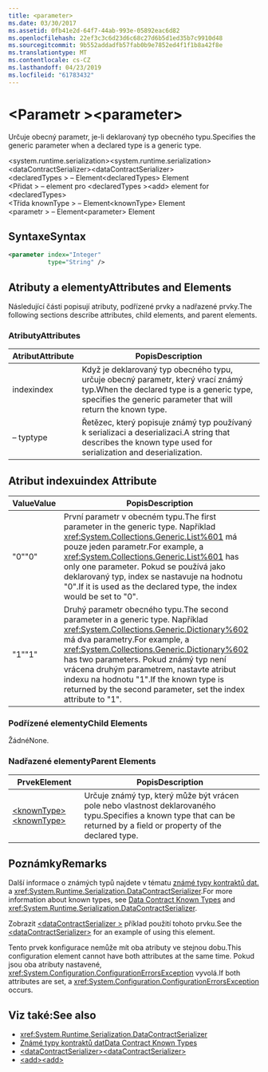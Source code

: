 ```yaml
---
title: <parameter>
ms.date: 03/30/2017
ms.assetid: 0fb41e2d-64f7-44ab-993e-05892eac6d82
ms.openlocfilehash: 22ef3c3c6d23d6c68c27d6b5d1ed35b7c9910d48
ms.sourcegitcommit: 9b552addadfb57fab0b9e7852ed4f1f1b8a42f8e
ms.translationtype: MT
ms.contentlocale: cs-CZ
ms.lasthandoff: 04/23/2019
ms.locfileid: "61783432"
---
```

# <a name="parameter"></a><span data-ttu-id="fd587-101">\<Parametr ></span><span class="sxs-lookup"><span data-stu-id="fd587-101">\<parameter></span></span>
<span data-ttu-id="fd587-102">Určuje obecný parametr, je-li deklarovaný typ obecného typu.</span><span class="sxs-lookup"><span data-stu-id="fd587-102">Specifies the generic parameter when a declared type is a generic type.</span></span>  
  
 <span data-ttu-id="fd587-103">\<system.runtime.serialization></span><span class="sxs-lookup"><span data-stu-id="fd587-103">\<system.runtime.serialization></span></span>  
<span data-ttu-id="fd587-104">\<dataContractSerializer></span><span class="sxs-lookup"><span data-stu-id="fd587-104">\<dataContractSerializer></span></span>  
<span data-ttu-id="fd587-105">\<declaredTypes > – Element</span><span class="sxs-lookup"><span data-stu-id="fd587-105">\<declaredTypes> Element</span></span>  
<span data-ttu-id="fd587-106">\<Přidat > – element pro \<declaredTypes ></span><span class="sxs-lookup"><span data-stu-id="fd587-106">\<add> element for \<declaredTypes></span></span>  
<span data-ttu-id="fd587-107">\<Třída knownType > – Element</span><span class="sxs-lookup"><span data-stu-id="fd587-107">\<knownType> Element</span></span>  
<span data-ttu-id="fd587-108">\<parametr > – Element</span><span class="sxs-lookup"><span data-stu-id="fd587-108">\<parameter> Element</span></span>  
  
## <a name="syntax"></a><span data-ttu-id="fd587-109">Syntaxe</span><span class="sxs-lookup"><span data-stu-id="fd587-109">Syntax</span></span>  
  
```xml  
<parameter index="Integer"
           type="String" />
```  
  
## <a name="attributes-and-elements"></a><span data-ttu-id="fd587-110">Atributy a elementy</span><span class="sxs-lookup"><span data-stu-id="fd587-110">Attributes and Elements</span></span>  
 <span data-ttu-id="fd587-111">Následující části popisují atributy, podřízené prvky a nadřazené prvky.</span><span class="sxs-lookup"><span data-stu-id="fd587-111">The following sections describe attributes, child elements, and parent elements.</span></span>  
  
### <a name="attributes"></a><span data-ttu-id="fd587-112">Atributy</span><span class="sxs-lookup"><span data-stu-id="fd587-112">Attributes</span></span>  
  
|<span data-ttu-id="fd587-113">Atribut</span><span class="sxs-lookup"><span data-stu-id="fd587-113">Attribute</span></span>|<span data-ttu-id="fd587-114">Popis</span><span class="sxs-lookup"><span data-stu-id="fd587-114">Description</span></span>|  
|---------------|-----------------|  
|<span data-ttu-id="fd587-115">index</span><span class="sxs-lookup"><span data-stu-id="fd587-115">index</span></span>|<span data-ttu-id="fd587-116">Když je deklarovaný typ obecného typu, určuje obecný parametr, který vrací známý typ.</span><span class="sxs-lookup"><span data-stu-id="fd587-116">When the declared type is a generic type, specifies the generic parameter that will return the known type.</span></span>|  
|<span data-ttu-id="fd587-117"> – typ</span><span class="sxs-lookup"><span data-stu-id="fd587-117">type</span></span>|<span data-ttu-id="fd587-118">Řetězec, který popisuje známý typ používaný k serializaci a deserializaci.</span><span class="sxs-lookup"><span data-stu-id="fd587-118">A string that describes the known type used for serialization and deserialization.</span></span>|  
  
## <a name="index-attribute"></a><span data-ttu-id="fd587-119">Atribut indexu</span><span class="sxs-lookup"><span data-stu-id="fd587-119">index Attribute</span></span>  
  
|<span data-ttu-id="fd587-120">Value</span><span class="sxs-lookup"><span data-stu-id="fd587-120">Value</span></span>|<span data-ttu-id="fd587-121">Popis</span><span class="sxs-lookup"><span data-stu-id="fd587-121">Description</span></span>|  
|-----------|-----------------|  
|<span data-ttu-id="fd587-122">"0"</span><span class="sxs-lookup"><span data-stu-id="fd587-122">"0"</span></span>|<span data-ttu-id="fd587-123">První parametr v obecném typu.</span><span class="sxs-lookup"><span data-stu-id="fd587-123">The first parameter in the generic type.</span></span> <span data-ttu-id="fd587-124">Například <xref:System.Collections.Generic.List%601> má pouze jeden parametr.</span><span class="sxs-lookup"><span data-stu-id="fd587-124">For example, a <xref:System.Collections.Generic.List%601> has only one parameter.</span></span> <span data-ttu-id="fd587-125">Pokud se používá jako deklarovaný typ, index se nastavuje na hodnotu "0".</span><span class="sxs-lookup"><span data-stu-id="fd587-125">If it is used as the declared type, the index would be set to "0".</span></span>|  
|<span data-ttu-id="fd587-126">"1"</span><span class="sxs-lookup"><span data-stu-id="fd587-126">"1"</span></span>|<span data-ttu-id="fd587-127">Druhý parametr obecného typu.</span><span class="sxs-lookup"><span data-stu-id="fd587-127">The second parameter in a generic type.</span></span> <span data-ttu-id="fd587-128">Například <xref:System.Collections.Generic.Dictionary%602> má dva parametry.</span><span class="sxs-lookup"><span data-stu-id="fd587-128">For example, a <xref:System.Collections.Generic.Dictionary%602> has two parameters.</span></span> <span data-ttu-id="fd587-129">Pokud známý typ není vrácena druhým parametrem, nastavte atribut indexu na hodnotu "1".</span><span class="sxs-lookup"><span data-stu-id="fd587-129">If the known type is returned by the second parameter, set the index attribute to "1".</span></span>|  
  
### <a name="child-elements"></a><span data-ttu-id="fd587-130">Podřízené elementy</span><span class="sxs-lookup"><span data-stu-id="fd587-130">Child Elements</span></span>  
 <span data-ttu-id="fd587-131">Žádné</span><span class="sxs-lookup"><span data-stu-id="fd587-131">None.</span></span>  
  
### <a name="parent-elements"></a><span data-ttu-id="fd587-132">Nadřazené elementy</span><span class="sxs-lookup"><span data-stu-id="fd587-132">Parent Elements</span></span>  
  
|<span data-ttu-id="fd587-133">Prvek</span><span class="sxs-lookup"><span data-stu-id="fd587-133">Element</span></span>|<span data-ttu-id="fd587-134">Popis</span><span class="sxs-lookup"><span data-stu-id="fd587-134">Description</span></span>|  
|-------------|-----------------|  
|[<span data-ttu-id="fd587-135">\<knownType></span><span class="sxs-lookup"><span data-stu-id="fd587-135">\<knownType></span></span>](../../../../../docs/framework/configure-apps/file-schema/wcf/knowntype.md)|<span data-ttu-id="fd587-136">Určuje známý typ, který může být vrácen pole nebo vlastnost deklarovaného typu.</span><span class="sxs-lookup"><span data-stu-id="fd587-136">Specifies a known type that can be returned by a field or property of the declared type.</span></span>|  
  
## <a name="remarks"></a><span data-ttu-id="fd587-137">Poznámky</span><span class="sxs-lookup"><span data-stu-id="fd587-137">Remarks</span></span>  
 <span data-ttu-id="fd587-138">Další informace o známých typů najdete v tématu [známé typy kontraktů dat.](../../../../../docs/framework/wcf/feature-details/data-contract-known-types.md) a <xref:System.Runtime.Serialization.DataContractSerializer>.</span><span class="sxs-lookup"><span data-stu-id="fd587-138">For more information about known types, see [Data Contract Known Types](../../../../../docs/framework/wcf/feature-details/data-contract-known-types.md) and <xref:System.Runtime.Serialization.DataContractSerializer>.</span></span>  
  
 <span data-ttu-id="fd587-139">Zobrazit [ \<dataContractSerializer >](../../../../../docs/framework/configure-apps/file-schema/wcf/datacontractserializer-element.md) příklad použití tohoto prvku.</span><span class="sxs-lookup"><span data-stu-id="fd587-139">See the [\<dataContractSerializer>](../../../../../docs/framework/configure-apps/file-schema/wcf/datacontractserializer-element.md) for an example of using this element.</span></span>  
  
 <span data-ttu-id="fd587-140">Tento prvek konfigurace nemůže mít oba atributy ve stejnou dobu.</span><span class="sxs-lookup"><span data-stu-id="fd587-140">This configuration element cannot have both attributes at the same time.</span></span> <span data-ttu-id="fd587-141">Pokud jsou oba atributy nastavené, <xref:System.Configuration.ConfigurationErrorsException> vyvolá.</span><span class="sxs-lookup"><span data-stu-id="fd587-141">If both attributes are set, a <xref:System.Configuration.ConfigurationErrorsException> occurs.</span></span>  
  
## <a name="see-also"></a><span data-ttu-id="fd587-142">Viz také:</span><span class="sxs-lookup"><span data-stu-id="fd587-142">See also</span></span>

- <xref:System.Runtime.Serialization.DataContractSerializer>
- [<span data-ttu-id="fd587-143">Známé typy kontraktů dat</span><span class="sxs-lookup"><span data-stu-id="fd587-143">Data Contract Known Types</span></span>](../../../../../docs/framework/wcf/feature-details/data-contract-known-types.md)
- [<span data-ttu-id="fd587-144">\<dataContractSerializer></span><span class="sxs-lookup"><span data-stu-id="fd587-144">\<dataContractSerializer></span></span>](../../../../../docs/framework/configure-apps/file-schema/wcf/datacontractserializer-element.md)
- [<span data-ttu-id="fd587-145">\<add></span><span class="sxs-lookup"><span data-stu-id="fd587-145">\<add></span></span>](../../../../../docs/framework/configure-apps/file-schema/wcf/add-of-declaredtypes-element.md)
